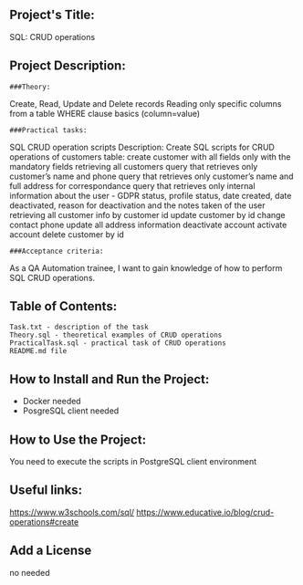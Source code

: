 ## Project's Title:
SQL: CRUD operations

## Project Description:

	###Theory:
Create, Read, Update and Delete records
Reading only specific columns from a table
WHERE clause basics (column=value)

	###Practical tasks:
SQL CRUD operation scripts 
Description: Create SQL scripts for CRUD operations of customers table:
create customer
with all fields
only with the mandatory fields
retrieving all customers 
query that retrieves only customer’s name and phone
query that retrieves only customer’s name and full address for correspondance
query that retrieves only internal information about the user - GDPR status, profile status, date created, date deactivated, reason for deactivation and the notes taken of the user
retrieving all customer info by customer id
update customer by id 
change contact phone
update all address information
deactivate account 
activate account 
delete customer by id

	###Acceptance criteria:
As a QA Automation trainee, I want to gain knowledge of how to perform SQL CRUD operations.


## Table of Contents:
	Task.txt - description of the task
	Theory.sql - theoretical examples of CRUD operations
	PracticalTask.sql - practical task of CRUD operations
	README.md file

## How to Install and Run the Project:
 * Docker needed
 * PosgreSQL client needed
 
## How to Use the Project:
You need to execute the scripts in PostgreSQL client environment

## Useful links:
https://www.w3schools.com/sql/
https://www.educative.io/blog/crud-operations#create

## Add a License
no needed


